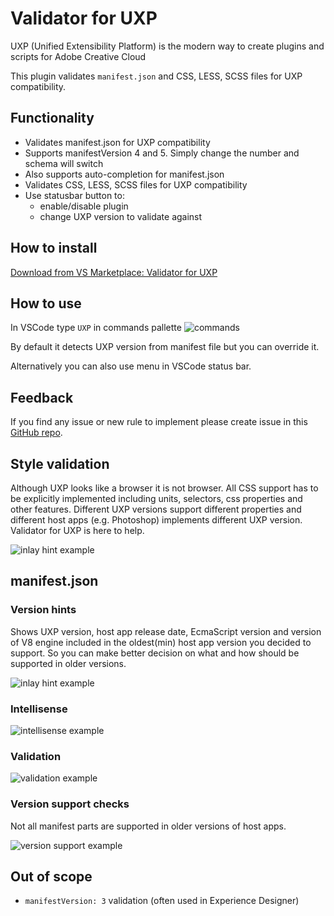 # Validator for UXP

UXP (Unified Extensibility Platform) is the modern way to create plugins and scripts for Adobe Creative Cloud

This plugin validates `manifest.json` and CSS, LESS, SCSS files for UXP compatibility.

## Functionality

- Validates manifest.json for UXP compatibility
- Supports manifestVersion 4 and 5. Simply change the number and schema will switch
- Also supports auto-completion for manifest.json
- Validates CSS, LESS, SCSS files for UXP compatibility
- Use statusbar button to:
  - enable/disable plugin
  - change UXP version to validate against

## How to install

[Download from VS Marketplace: Validator for UXP](https://marketplace.visualstudio.com/items?itemName=JaroslavBereza.uxpvalidator)

## How to use

In VSCode type `UXP` in commands pallette
![commands](/media/commands.png)

By default it detects UXP version from manifest file but you can override it.

Alternatively you can also use menu in VSCode status bar.

## Feedback

If you find any issue or new rule to implement please create issue in this [GitHub repo](https://github.com/jardicc/vscode-uxp-validator/issues).

## Style validation

Although UXP looks like a browser it is not browser. All CSS support has to be explicitly implemented including
units, selectors, css properties and other features. Different UXP versions support different properties and different
host apps (e.g. Photoshop) implements different UXP version. Validator for UXP is here to help.

![inlay hint example](/media/css-validation.png)

## manifest.json

### Version hints

Shows UXP version, host app release date, EcmaScript version and version of V8 engine included in the oldest(min) host
app version you decided to support. So you can make better decision on what and how should be supported in older versions.

![inlay hint example](/media/min-version.gif)

### Intellisense

![intellisense example](/media/intellisense.png)

### Validation

![validation example](/media/manifest-validation.png)

### Version support checks

Not all manifest parts are supported in older versions of host apps.

![version support example](/media/manifest-version-support.png)


## Out of scope

- `manifestVersion: 3` validation (often used in Experience Designer)